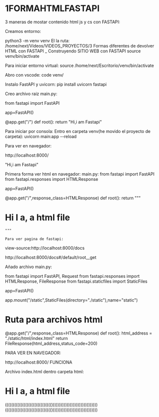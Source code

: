 # 1FORMAHTMLFASTAPI

3 maneras de mostar contenido html js y cs con FASTAPI:

Creamos entorno:

python3 -m venv venv
El la ruta:
/home/next/Vídeos/VIDEOS_PROYECTOS/3 Formas diferentes de devolver HTML con FASTAPI _ Construyendo SITIO WEB con FASTAPI
source venv/bin/activate

Para iniciar entorno virtual:
source /home/next/Escritorio/venv/bin/activate

Abro con vscode:
code venv/

Instalo FastAPI y uvicorn:
pip install uvicorn fastapi

Creo archivo raiz main.py:

from fastapi import FastAPI

app=FastAPI()

@app.get("/")
def root():
    return "Hi,i am Fastapi"

Para iniciar por consola:
Entro en carpeta venv(he movido el proyecto de carpeta):
uvicorn main:app --reload

Para ver en navegador:

http://localhost:8000/

"Hi,i am Fastapi"

Primera forma ver html en navegador:
main.py:
from fastapi import FastAPI
from fastapi.responses import HTMLResponse

app=FastAPI()

@app.get("/",response_class=HTMLResponse)
def root():
    return """
    <html>
        <head>
            <title>Web FastAPI</title>
        </head>
        <body>
            <h1>Hi I a, a html file</h1>
        </body>
    </html>

    """

    Para ver pagina de fastapi:
 view-source:http://localhost:8000/docs

http://localhost:8000/docs#/default/root__get

Añado archivo main.py:

from fastapi import FastAPI, Request
from fastapi.responses import HTMLResponse, FileResponse
from fastapi.staticfiles import StaticFiles


app=FastAPI()

app.mount("/static",StaticFiles(directory="./static"),name="static")


# Ruta para archivos html
@app.get("/",response_class=HTMLResponse)
def root():
    html_address = "./static/html/index.html"
    return FileResponse(html_address,status_code=200)

PARA VER EN NAVEGADOR:

http://localhost:8000/
FUNCIONA

Archivo index.html dentro carpeta html:
<!DOCTYPE html>
<html lang="en">
<head>
    <meta charset="UTF-8">
    <meta http-equiv="X-UA-Compatible" content="IE=edge">
    <meta name="viewport" content="width=device-width, initial-scale=1.0">
    <title>Web FastAPI</title>
    <link rel="stylesheet" href="/static/css/style.css">
</head>
<body>
    <h1>Hi I a, a html file</h1>
    <script defer src="/static/js/script.js"></script>
</body>
</html>

(((((((((((((((((((((((((((((())))))))))))))))))))))))))))))
(((((((((((((((((((((((((((((())))))))))))))))))))))))))))))
